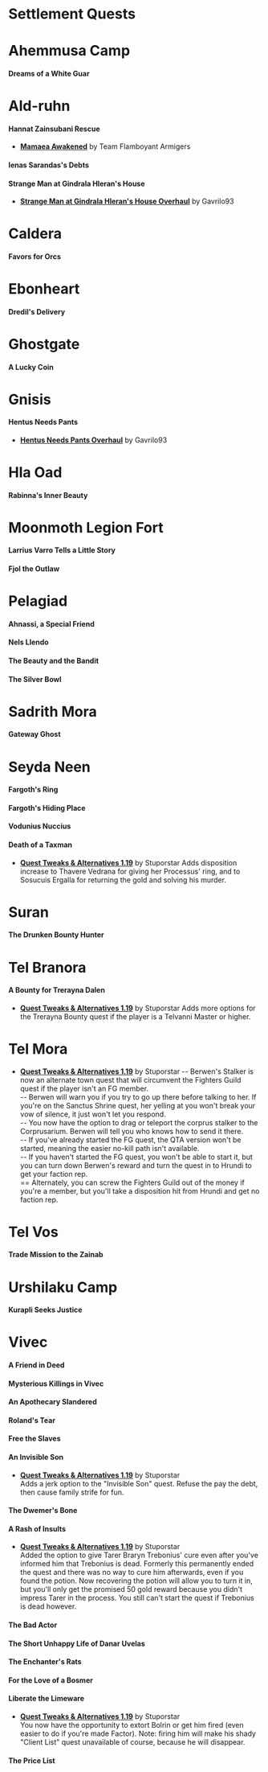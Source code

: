 # Settlement Quests

# Ahemmusa Camp
#### Dreams of a White Guar

# Ald-ruhn
#### Hannat Zainsubani Rescue
* [**Mamaea Awakened**](https://www.nexusmods.com/morrowind/mods/46096) by Team Flamboyant Armigers
#### Ienas Sarandas's Debts
#### Strange Man at Gindrala Hleran's House
* [**Strange Man at Gindrala Hleran's House Overhaul**](https://www.nexusmods.com/morrowind/mods/47427) by Gavrilo93  

# Caldera
#### Favors for Orcs

# Ebonheart
#### Dredil's Delivery

# Ghostgate
#### A Lucky Coin

# Gnisis
#### Hentus Needs Pants
* [**Hentus Needs Pants Overhaul**](https://www.nexusmods.com/morrowind/mods/47369) by Gavrilo93

# Hla Oad
#### Rabinna's Inner Beauty

# Moonmoth Legion Fort
#### Larrius Varro Tells a Little Story
#### Fjol the Outlaw

# Pelagiad
#### Ahnassi, a Special Friend
#### Nels Llendo
#### The Beauty and the Bandit
#### The Silver Bowl

# Sadrith Mora
#### Gateway Ghost

# Seyda Neen
#### Fargoth's Ring
#### Fargoth's Hiding Place
#### Vodunius Nuccius
#### Death of a Taxman
* [**Quest Tweaks & Alternatives 1.19**](https://www.dropbox.com/s/0ihtlpfrzfhiwxo/QTA_1.19.7z?dl=0) by Stuporstar
Adds disposition increase to Thavere Vedrana for giving her Processus' ring, and to Sosucuis Ergalla for returning the gold and solving his murder.

# Suran
#### The Drunken Bounty Hunter

# Tel Branora
#### A Bounty for Trerayna Dalen
* [**Quest Tweaks & Alternatives 1.19**](https://www.dropbox.com/s/0ihtlpfrzfhiwxo/QTA_1.19.7z?dl=0) by Stuporstar
Adds more options for the Trerayna Bounty quest if the player is a Telvanni Master or higher.

# Tel Mora
* [**Quest Tweaks & Alternatives 1.19**](https://www.dropbox.com/s/0ihtlpfrzfhiwxo/QTA_1.19.7z?dl=0) by Stuporstar
-- Berwen's Stalker is now an alternate town quest that will circumvent the Fighters Guild quest if the player isn't an FG member.  
-- Berwen will warn you if you try to go up there before talking to her. If you're on the Sanctus Shrine quest, her yelling at you won't break your vow of silence, it just won't let you respond.  
-- You now have the option to drag or teleport the corprus stalker to the Corprusarium. Berwen will tell you who knows how to send it there.  
-- If you've already started the FG quest, the QTA version won't be started, meaning the easier no-kill path isn't available.  
-- If you haven't started the FG quest, you won't be able to start it, but you can turn down Berwen's reward and turn the quest in to Hrundi to get your faction rep.  
== Alternately, you can screw the Fighters Guild out of the money if you're a member, but you'll take a disposition hit from Hrundi and get no faction rep.  

# Tel Vos
#### Trade Mission to the Zainab

# Urshilaku Camp
#### Kurapli Seeks Justice

# Vivec
#### A Friend in Deed
#### Mysterious Killings in Vivec
#### An Apothecary Slandered
#### Roland's Tear
#### Free the Slaves
#### An Invisible Son
* [**Quest Tweaks & Alternatives 1.19**](https://www.dropbox.com/s/0ihtlpfrzfhiwxo/QTA_1.19.7z?dl=0) by Stuporstar  
Adds a jerk option to the "Invisible Son" quest. Refuse the pay the debt, then cause family strife for fun.
#### The Dwemer's Bone
#### A Rash of Insults
* [**Quest Tweaks & Alternatives 1.19**](https://www.dropbox.com/s/0ihtlpfrzfhiwxo/QTA_1.19.7z?dl=0) by Stuporstar  
Added the option to give Tarer Braryn Trebonius' cure even after you've informed him that Trebonius is dead. Formerly this permanently ended the quest and there was no way to cure him afterwards, even if you found the potion. Now recovering the potion will allow you to turn it in, but you'll only get the promised 50 gold reward because you didn't impress Tarer in the process. You still can't start the quest if Trebonius is dead however.
#### The Bad Actor
#### The Short Unhappy Life of Danar Uvelas
#### The Enchanter's Rats
#### For the Love of a Bosmer
#### Liberate the Limeware
* [**Quest Tweaks & Alternatives 1.19**](https://www.dropbox.com/s/0ihtlpfrzfhiwxo/QTA_1.19.7z?dl=0) by Stuporstar  
You now have the opportunity to extort Bolrin or get him fired (even easier to do if you're made Factor). Note: firing him will make his shady "Client List" quest unavailable of course, because he will disappear.
#### The Price List
